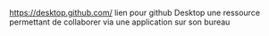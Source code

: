 https://desktop.github.com/ lien pour github Desktop une ressource permettant de collaborer via une application sur son bureau
